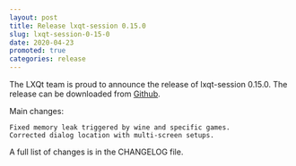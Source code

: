```yaml
---
layout: post
title: Release lxqt-session 0.15.0
slug: lxqt-session-0-15-0
date: 2020-04-23
promoted: true
categories: release
---
```

The LXQt team is proud to announce the release of lxqt-session 0.15.0.
The release can be downloaded from [Github](https://github.com/lxqt/lxqt-session/releases).

Main changes:

    Fixed memory leak triggered by wine and specific games.
    Corrected dialog location with multi-screen setups.


A full list of changes is in the CHANGELOG file.
